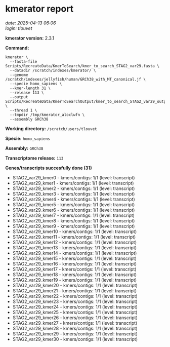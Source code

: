 # kmerator report
*date: 2025-04-13 06:06*  
*login: tlouvet*

**kmerator version:** 2.3.1

**Command:**

```
kmerator \
  --fasta-file Scripts/RecreateData/KmerToSearch/kmer_to_search_STAG2_var29.fasta \
  --datadir /scratch/indexes/kmerator/ \
  --genome /scratch/indexes/jellyfish/human/GRCh38_with_MT_canonical.jf \
  --specie homo_sapiens \
  --kmer-length 31 \
  --release 113 \
  --output Scripts/RecreateData/KmerToSearchOutput/kmer_to_search_STAG2_var29_output \
  --thread 1 \
  --tmpdir /tmp/kmerator_aloclwfn \
  --assembly GRCh38
```

**Working directory:** `/scratch/users/tlouvet`

**Specie:** `homo_sapiens`

**Assembly:** `GRCh38`

**Transcriptome release:** `113`

**Genes/transcripts succesfully done (31)**

- STAG2_var29_kmer0 - kmers/contigs: 1/1 (level: transcript)
- STAG2_var29_kmer1 - kmers/contigs: 1/1 (level: transcript)
- STAG2_var29_kmer2 - kmers/contigs: 1/1 (level: transcript)
- STAG2_var29_kmer3 - kmers/contigs: 1/1 (level: transcript)
- STAG2_var29_kmer4 - kmers/contigs: 1/1 (level: transcript)
- STAG2_var29_kmer5 - kmers/contigs: 1/1 (level: transcript)
- STAG2_var29_kmer6 - kmers/contigs: 1/1 (level: transcript)
- STAG2_var29_kmer7 - kmers/contigs: 1/1 (level: transcript)
- STAG2_var29_kmer8 - kmers/contigs: 1/1 (level: transcript)
- STAG2_var29_kmer9 - kmers/contigs: 1/1 (level: transcript)
- STAG2_var29_kmer10 - kmers/contigs: 1/1 (level: transcript)
- STAG2_var29_kmer11 - kmers/contigs: 1/1 (level: transcript)
- STAG2_var29_kmer12 - kmers/contigs: 1/1 (level: transcript)
- STAG2_var29_kmer13 - kmers/contigs: 1/1 (level: transcript)
- STAG2_var29_kmer14 - kmers/contigs: 1/1 (level: transcript)
- STAG2_var29_kmer15 - kmers/contigs: 1/1 (level: transcript)
- STAG2_var29_kmer16 - kmers/contigs: 1/1 (level: transcript)
- STAG2_var29_kmer17 - kmers/contigs: 1/1 (level: transcript)
- STAG2_var29_kmer18 - kmers/contigs: 1/1 (level: transcript)
- STAG2_var29_kmer19 - kmers/contigs: 1/1 (level: transcript)
- STAG2_var29_kmer20 - kmers/contigs: 1/1 (level: transcript)
- STAG2_var29_kmer21 - kmers/contigs: 1/1 (level: transcript)
- STAG2_var29_kmer22 - kmers/contigs: 1/1 (level: transcript)
- STAG2_var29_kmer23 - kmers/contigs: 1/1 (level: transcript)
- STAG2_var29_kmer24 - kmers/contigs: 1/1 (level: transcript)
- STAG2_var29_kmer25 - kmers/contigs: 1/1 (level: transcript)
- STAG2_var29_kmer26 - kmers/contigs: 1/1 (level: transcript)
- STAG2_var29_kmer27 - kmers/contigs: 1/1 (level: transcript)
- STAG2_var29_kmer28 - kmers/contigs: 1/1 (level: transcript)
- STAG2_var29_kmer29 - kmers/contigs: 1/1 (level: transcript)
- STAG2_var29_kmer30 - kmers/contigs: 1/1 (level: transcript)
